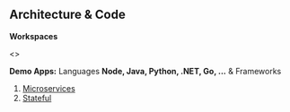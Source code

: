 ## Architecture & Code

**Workspaces**

<>

**Demo Apps:** Languages **Node, Java, Python, .NET, Go, ...** & Frameworks
1. [Microservices](../Patterns/microservices-demo.md)
2. [Stateful](../Patterns/Stateful.md) 





